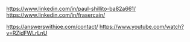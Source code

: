 https://www.linkedin.com/in/paul-shillito-ba82a661/
https://www.linkedin.com/in/frasercain/

https://answerswithjoe.com/contact/
https://www.youtube.com/watch?v=RZidFWLrLnU
